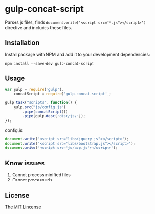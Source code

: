 # gulp-concat-script

Parses js files, finds `document.write('<script src="*.js"></script>')` directive and includes these files.

## Installation

Install package with NPM and add it to your development dependencies:

`npm install --save-dev gulp-concat-script`

## Usage

```javascript
var gulp = require('gulp'),
    concatScript = require('gulp-concat-script');

gulp.task("scripts", function() {
	gulp.src("js/config.js")
		.pipe(concatScript())
		.pipe(gulp.dest("dist/js/"));
}); 
```

config.js:
```javascript
document.write('<script src="libs/jquery.js"></script>');
document.write('<script src="libs/bootstrap.js"></script>');
document.write('<script src="js/app.js"></script>');
```

## Know issues

1. Cannot process minified files
2. Cannot process urls

## License

[The MIT Lincense](https://github.com/wenzhixin/gulp-concat-script/blob/master/LICENSE)
